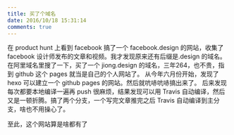 ```yaml
---
title: 买了个域名
date: 2016/10/18 15:31:14
comments: true
---
```

在 product hunt 上看到 facebook 搞了一个 facebook.design 的网站，收集了 facebook 设计师发布的文章和视频。我才发现原来还有后缀是.design 的域名。
在阿里域名里搜了一下，买了一个 jiong.design 的域名，三年264，也不贵，指到 github 这个 pages 就当是自己的个人网站了。
从今年六月份开始，发现了 hexo 可以建立一个 github pages 的网站。然后就吭哧吭哧搞出来了。
后来发现每次都要本地编译一遍再 push 很麻烦，结果发现可以用 Travis 自动编译，然后又是一顿折腾。搞了两个分支，一个写完文章推完之后 Travis 自动编译到主分支，啥也不用操心了。

至此，这个网站算是啥都有了